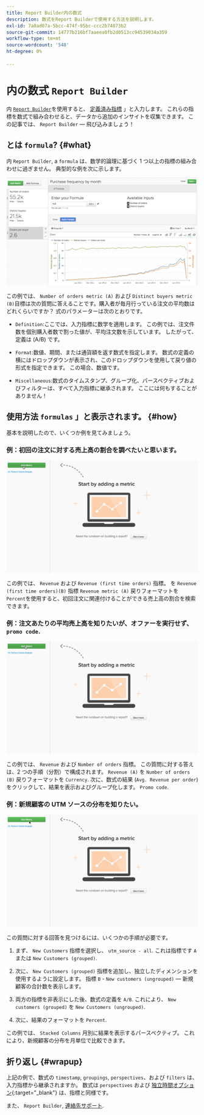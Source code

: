 ```yaml
---
title: Report Builder内の数式
description: 数式をReport Builderで使用する方法を説明します。
exl-id: 7a0ad07a-5bcc-474f-95bc-ccc2b74073b2
source-git-commit: 14777b216bf7aaeea0fb2d0513cc94539034a359
workflow-type: tm+mt
source-wordcount: '548'
ht-degree: 0%

---
```


# 内の数式 `Report Builder`

内 [`Report Builder`](../../tutorials/using-visual-report-builder.md)を使用すると、 [定義済み指標](../../data-user/reports/ess-manage-data-metrics.md) 」と入力します。 これらの指標を数式で組み合わせると、データから追加のインサイトを収集できます。 この記事では、 `Report Builder`  — 飛び込みましょう！

## とは `formula`? {#what}

内 `Report Builder`, a `formula` は、数学的論理に基づく 1 つ以上の指標の組み合わせに過ぎません。 典型的な例を次に示します。

![](../../assets/formula-example.png)

この例では、 `Number of orders metric (A)` および `Distinct buyers metric (B)`目標は次の質問に答えることです。購入者が毎月行っている注文の平均数はどれくらいですか？ 式のパラメーターは次のとおりです。

* `Definition`:ここでは、入力指標に数学を適用します。 この例では、注文件数を個別購入者数で割った値が、平均注文数を示しています。 したがって、定義は (A/B) です。

* `Format`:数値、期間、または通貨額を返す数式を指定します。 数式の定義の横にはドロップダウンが表示され、このドロップダウンを使用して戻り値の形式を指定できます。 この場合、数値です。

* `Miscellaneous`:数式のタイムスタンプ、グループ化、パースペクティブおよびフィルターは、すべて入力指標に継承されます。 ここには何もすることがありません！

## 使用方法 `formulas` 」と表示されます。 {#how}

基本を説明したので、いくつか例を見てみましょう。

### 例：初回の注文に対する売上高の割合を調べたいと思います。

![数式を使用して、初回注文に関連する売上高の割合を検索する](../../assets/first_time_orders.gif)

この例では、 `Revenue` および `Revenue (first time orders)` 指標。 を `Revenue (first time orders)(B)` 指標 `Revenue metric (A)` 戻りフォーマットを `Percent`を使用すると、初回注文に関連付けることができる売上高の割合を検索できます。

### 例：注文あたりの平均売上高を知りたいが、オファーを実行せず、 `promo code`.

![式を使用した、プロモコードの有無に関わらず、注文あたりの平均売上高の検索](../../assets/promo_code.gif)

この例では、 `Revenue` および `Number of orders` 指標。 この質問に対する答えは、2 つの手順（分割）で構成されます。 `Revenue (A)` を `Number of orders (B)` 戻りフォーマットを `Currency`. 次に、数式の結果 (`Avg. Revenue per order`) をクリックして、結果を表示およびグループ化します。 `Promo code`.

### 例：新規顧客の UTM ソースの分布を知りたい。

![数式を使用した新規顧客の UTM ソースの分布の検索](../../assets/distro.gif)

この質問に対する回答を見つけるには、いくつかの手順が必要です。

1. まず、 `New Customers` 指標を選択し、 `utm_source - all`. これは指標です `A`または `New Customers (grouped)`.

1. 次に、 `New Customers (grouped)` 指標を追加し、独立したディメンションを使用するように設定します。 指標 `B` - `New customers (ungrouped)`  — 新規顧客の合計数を表示します。

1. 両方の指標を非表示にした後、数式の定義を `A/B`. これにより、 `New customers (grouped)` を `New Customers (ungrouped)`.

1. 次に、結果のフォーマットを `Percent`.

この例では、 `Stacked Columns` 月別に結果を表示するパースペクティブ。 これにより、新規顧客の分布を月単位で比較できます。

## 折り返し {#wrapup}

上記の例で、数式の `timestamp`, `groupings`, `perspectives`、および `filters` は、入力指標から継承されますか。 数式は `perspectives` および [独立時間オプション](../../tutorials/time-options-visual-rpt-bldr.md){:target=&quot;_blank&quot;} は、指標と同様です。

また、 `Report Builder`, [連絡先サポート](https://experienceleague.adobe.com/docs/commerce-knowledge-base/kb/troubleshooting/miscellaneous/mbi-service-policies.html?lang=en).
